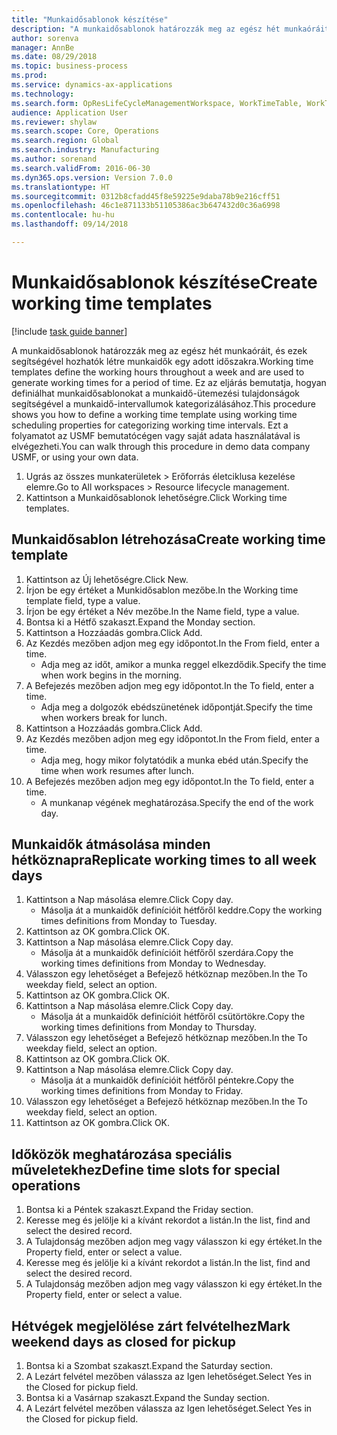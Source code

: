 ```yaml
--- 
title: "Munkaidősablonok készítése"
description: "A munkaidősablonok határozzák meg az egész hét munkaóráit, és ezek segítségével hozhatók létre munkaidők egy adott időszakra."
author: sorenva
manager: AnnBe
ms.date: 08/29/2018
ms.topic: business-process
ms.prod: 
ms.service: dynamics-ax-applications
ms.technology: 
ms.search.form: OpResLifeCycleManagementWorkspace, WorkTimeTable, WorkTimeCopyDayDialog
audience: Application User
ms.reviewer: shylaw
ms.search.scope: Core, Operations
ms.search.region: Global
ms.search.industry: Manufacturing
ms.author: sorenand
ms.search.validFrom: 2016-06-30
ms.dyn365.ops.version: Version 7.0.0
ms.translationtype: HT
ms.sourcegitcommit: 0312b8cfadd45f8e59225e9daba78b9e216cff51
ms.openlocfilehash: 46c1e871133b51105386ac3b647432d0c36a6998
ms.contentlocale: hu-hu
ms.lasthandoff: 09/14/2018

---
```

# <a name="create-working-time-templates"></a><span data-ttu-id="fc8fd-103">Munkaidősablonok készítése</span><span class="sxs-lookup"><span data-stu-id="fc8fd-103">Create working time templates</span></span>

[!include [task guide banner](../../includes/task-guide-banner.md)]

<span data-ttu-id="fc8fd-104">A munkaidősablonok határozzák meg az egész hét munkaóráit, és ezek segítségével hozhatók létre munkaidők egy adott időszakra.</span><span class="sxs-lookup"><span data-stu-id="fc8fd-104">Working time templates define the working hours throughout a week and are used to generate working times for a period of time.</span></span> <span data-ttu-id="fc8fd-105">Ez az eljárás bemutatja, hogyan definiálhat munkaidősablonokat a munkaidő-ütemezési tulajdonságok segítségével a munkaidő-intervallumok kategorizálásához.</span><span class="sxs-lookup"><span data-stu-id="fc8fd-105">This procedure shows you how to define a working time template using working time scheduling properties for categorizing working time intervals.</span></span> <span data-ttu-id="fc8fd-106">Ezt a folyamatot az USMF bemutatócégen vagy saját adata használatával is elvégezheti.</span><span class="sxs-lookup"><span data-stu-id="fc8fd-106">You can walk through this procedure in demo data company USMF, or using your own data.</span></span>

1. <span data-ttu-id="fc8fd-107">Ugrás az összes munkaterületek > Erőforrás életciklusa kezelése elemre.</span><span class="sxs-lookup"><span data-stu-id="fc8fd-107">Go to All workspaces > Resource lifecycle management.</span></span>
2. <span data-ttu-id="fc8fd-108">Kattintson a Munkaidősablonok lehetőségre.</span><span class="sxs-lookup"><span data-stu-id="fc8fd-108">Click Working time templates.</span></span>

## <a name="create-working-time-template"></a><span data-ttu-id="fc8fd-109">Munkaidősablon létrehozása</span><span class="sxs-lookup"><span data-stu-id="fc8fd-109">Create working time template</span></span>
1. <span data-ttu-id="fc8fd-110">Kattintson az Új lehetőségre.</span><span class="sxs-lookup"><span data-stu-id="fc8fd-110">Click New.</span></span>
2. <span data-ttu-id="fc8fd-111">Írjon be egy értéket a Munkidősablon mezőbe.</span><span class="sxs-lookup"><span data-stu-id="fc8fd-111">In the Working time template field, type a value.</span></span>
3. <span data-ttu-id="fc8fd-112">Írjon be egy értéket a Név mezőbe.</span><span class="sxs-lookup"><span data-stu-id="fc8fd-112">In the Name field, type a value.</span></span>
4. <span data-ttu-id="fc8fd-113">Bontsa ki a Hétfő szakaszt.</span><span class="sxs-lookup"><span data-stu-id="fc8fd-113">Expand the Monday section.</span></span>
5. <span data-ttu-id="fc8fd-114">Kattintson a Hozzáadás gombra.</span><span class="sxs-lookup"><span data-stu-id="fc8fd-114">Click Add.</span></span>
6. <span data-ttu-id="fc8fd-115">Az Kezdés mezőben adjon meg egy időpontot.</span><span class="sxs-lookup"><span data-stu-id="fc8fd-115">In the From field, enter a time.</span></span>
    * <span data-ttu-id="fc8fd-116">Adja meg az időt, amikor a munka reggel elkezdődik.</span><span class="sxs-lookup"><span data-stu-id="fc8fd-116">Specify the time when work begins in the morning.</span></span>  
7. <span data-ttu-id="fc8fd-117">A Befejezés mezőben adjon meg egy időpontot.</span><span class="sxs-lookup"><span data-stu-id="fc8fd-117">In the To field, enter a time.</span></span>
    * <span data-ttu-id="fc8fd-118">Adja meg a dolgozók ebédszünetének időpontját.</span><span class="sxs-lookup"><span data-stu-id="fc8fd-118">Specify the time when workers break for lunch.</span></span>  
8. <span data-ttu-id="fc8fd-119">Kattintson a Hozzáadás gombra.</span><span class="sxs-lookup"><span data-stu-id="fc8fd-119">Click Add.</span></span>
9. <span data-ttu-id="fc8fd-120">Az Kezdés mezőben adjon meg egy időpontot.</span><span class="sxs-lookup"><span data-stu-id="fc8fd-120">In the From field, enter a time.</span></span>
    * <span data-ttu-id="fc8fd-121">Adja meg, hogy mikor folytatódik a munka ebéd után.</span><span class="sxs-lookup"><span data-stu-id="fc8fd-121">Specify the time when work resumes after lunch.</span></span>  
10. <span data-ttu-id="fc8fd-122">A Befejezés mezőben adjon meg egy időpontot.</span><span class="sxs-lookup"><span data-stu-id="fc8fd-122">In the To field, enter a time.</span></span>
    * <span data-ttu-id="fc8fd-123">A munkanap végének meghatározása.</span><span class="sxs-lookup"><span data-stu-id="fc8fd-123">Specify the end of the work day.</span></span>  

## <a name="replicate-working-times-to-all-week-days"></a><span data-ttu-id="fc8fd-124">Munkaidők átmásolása minden hétköznapra</span><span class="sxs-lookup"><span data-stu-id="fc8fd-124">Replicate working times to all week days</span></span>
1. <span data-ttu-id="fc8fd-125">Kattintson a Nap másolása elemre.</span><span class="sxs-lookup"><span data-stu-id="fc8fd-125">Click Copy day.</span></span>
    * <span data-ttu-id="fc8fd-126">Másolja át a munkaidők definícióit hétfőről keddre.</span><span class="sxs-lookup"><span data-stu-id="fc8fd-126">Copy the working times definitions from Monday to Tuesday.</span></span>  
2. <span data-ttu-id="fc8fd-127">Kattintson az OK gombra.</span><span class="sxs-lookup"><span data-stu-id="fc8fd-127">Click OK.</span></span>
3. <span data-ttu-id="fc8fd-128">Kattintson a Nap másolása elemre.</span><span class="sxs-lookup"><span data-stu-id="fc8fd-128">Click Copy day.</span></span>
    * <span data-ttu-id="fc8fd-129">Másolja át a munkaidők definícióit hétfőről szerdára.</span><span class="sxs-lookup"><span data-stu-id="fc8fd-129">Copy the working times definitions from Monday to Wednesday.</span></span>  
4. <span data-ttu-id="fc8fd-130">Válasszon egy lehetőséget a Befejező hétköznap mezőben.</span><span class="sxs-lookup"><span data-stu-id="fc8fd-130">In the To weekday field, select an option.</span></span>
5. <span data-ttu-id="fc8fd-131">Kattintson az OK gombra.</span><span class="sxs-lookup"><span data-stu-id="fc8fd-131">Click OK.</span></span>
6. <span data-ttu-id="fc8fd-132">Kattintson a Nap másolása elemre.</span><span class="sxs-lookup"><span data-stu-id="fc8fd-132">Click Copy day.</span></span>
    * <span data-ttu-id="fc8fd-133">Másolja át a munkaidők definícióit hétfőről csütörtökre.</span><span class="sxs-lookup"><span data-stu-id="fc8fd-133">Copy the working times definitions from Monday to Thursday.</span></span>  
7. <span data-ttu-id="fc8fd-134">Válasszon egy lehetőséget a Befejező hétköznap mezőben.</span><span class="sxs-lookup"><span data-stu-id="fc8fd-134">In the To weekday field, select an option.</span></span>
8. <span data-ttu-id="fc8fd-135">Kattintson az OK gombra.</span><span class="sxs-lookup"><span data-stu-id="fc8fd-135">Click OK.</span></span>
9. <span data-ttu-id="fc8fd-136">Kattintson a Nap másolása elemre.</span><span class="sxs-lookup"><span data-stu-id="fc8fd-136">Click Copy day.</span></span>
    * <span data-ttu-id="fc8fd-137">Másolja át a munkaidők definícióit hétfőről péntekre.</span><span class="sxs-lookup"><span data-stu-id="fc8fd-137">Copy the working times definitions from Monday to Friday.</span></span>  
10. <span data-ttu-id="fc8fd-138">Válasszon egy lehetőséget a Befejező hétköznap mezőben.</span><span class="sxs-lookup"><span data-stu-id="fc8fd-138">In the To weekday field, select an option.</span></span>
11. <span data-ttu-id="fc8fd-139">Kattintson az OK gombra.</span><span class="sxs-lookup"><span data-stu-id="fc8fd-139">Click OK.</span></span>

## <a name="define-time-slots-for-special-operations"></a><span data-ttu-id="fc8fd-140">Időközök meghatározása speciális műveletekhez</span><span class="sxs-lookup"><span data-stu-id="fc8fd-140">Define time slots for special operations</span></span>
1. <span data-ttu-id="fc8fd-141">Bontsa ki a Péntek szakaszt.</span><span class="sxs-lookup"><span data-stu-id="fc8fd-141">Expand the Friday section.</span></span>
2. <span data-ttu-id="fc8fd-142">Keresse meg és jelölje ki a kívánt rekordot a listán.</span><span class="sxs-lookup"><span data-stu-id="fc8fd-142">In the list, find and select the desired record.</span></span>
3. <span data-ttu-id="fc8fd-143">A Tulajdonság mezőben adjon meg vagy válasszon ki egy értéket.</span><span class="sxs-lookup"><span data-stu-id="fc8fd-143">In the Property field, enter or select a value.</span></span>
4. <span data-ttu-id="fc8fd-144">Keresse meg és jelölje ki a kívánt rekordot a listán.</span><span class="sxs-lookup"><span data-stu-id="fc8fd-144">In the list, find and select the desired record.</span></span>
5. <span data-ttu-id="fc8fd-145">A Tulajdonság mezőben adjon meg vagy válasszon ki egy értéket.</span><span class="sxs-lookup"><span data-stu-id="fc8fd-145">In the Property field, enter or select a value.</span></span>

## <a name="mark-weekend-days-as-closed-for-pickup"></a><span data-ttu-id="fc8fd-146">Hétvégek megjelölése zárt felvételhez</span><span class="sxs-lookup"><span data-stu-id="fc8fd-146">Mark weekend days as closed for pickup</span></span>
1. <span data-ttu-id="fc8fd-147">Bontsa ki a Szombat szakaszt.</span><span class="sxs-lookup"><span data-stu-id="fc8fd-147">Expand the Saturday section.</span></span>
2. <span data-ttu-id="fc8fd-148">A Lezárt felvétel mezőben válassza az Igen lehetőséget.</span><span class="sxs-lookup"><span data-stu-id="fc8fd-148">Select Yes in the Closed for pickup field.</span></span>
3. <span data-ttu-id="fc8fd-149">Bontsa ki a Vasárnap szakaszt.</span><span class="sxs-lookup"><span data-stu-id="fc8fd-149">Expand the Sunday section.</span></span>
4. <span data-ttu-id="fc8fd-150">A Lezárt felvétel mezőben válassza az Igen lehetőséget.</span><span class="sxs-lookup"><span data-stu-id="fc8fd-150">Select Yes in the Closed for pickup field.</span></span>


